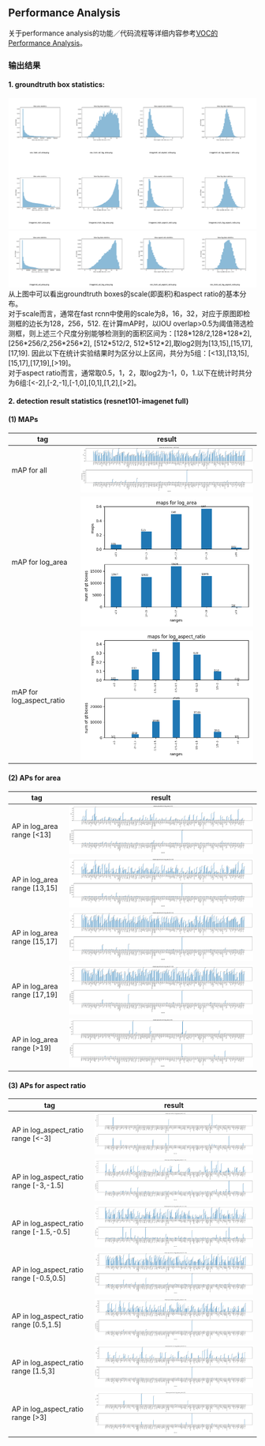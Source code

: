 ## Performance Analysis
关于performance analysis的功能／代码流程等详细内容参考[VOC的Performance Analysis](performance_analysis_voc.md)。

### 输出结果
#### 1. groundtruth box statistics:
![a.png](resources/gt_box_analysis.png)
![b.png](resources/gt_box_analysis2.png)
从上图中可以看出groundtruth boxes的scale(即面积)和aspect ratio的基本分布。  
对于scale而言，通常在fast rcnn中使用的scale为8，16，32，对应于原图即检测框的边长为128，256，512. 在计算mAP时，以IOU overlap>0.5为阈值筛选检测框，则上述三个尺度分别能够检测到的面积区间为：[128\*128/2,128\*128\*2], [256\*256/2,256\*256\*2], [512\*512/2, 512\*512\*2],取log2则为[13,15],[15,17],[17,19]. 因此以下在统计实验结果时为区分以上区间，共分为5组：[<13],[13,15],[15,17],[17,19],[>19]。   
对于aspect ratio而言，通常取0.5，1，2，取log2为-1，0，1.以下在统计时共分为6组:[<-2],[-2,-1],[-1,0],[0,1],[1,2],[>2]。

#### 2. detection result statistics (resnet101-imagenet full)
#### (1) MAPs
tag| result | 
------------- |---------|
mAP for all  | ![](resources/imagenet_result/ap_map=0.4873_all.png)|
mAP for log\_area  | ![](resources/imagenet_result/map_log_area.png)|
mAP for log\_aspect\_ratio | ![](resources/imagenet_result/map_log_aspect_ratio.png)| 

#### (2) APs for area
tag| result |
----|-----|
AP in log\_area range [<13] |![](resources/imagenet_result/ap_log_area_<13.png)| 
AP in log\_area range [13,15] |![](resources/imagenet_result/ap_log_area_13~15.png)| 
AP in log\_area range [15,17] |![](resources/imagenet_result/ap_log_area_15~17.png)|
AP in log\_area range [17,19] |![](resources/imagenet_result/ap_log_area_17~19.png)|
AP in log\_area range [>19] |![](resources/imagenet_result/ap_log_area_>19.png)| 

#### (3) APs for aspect ratio
tag| result | 
----|-----|
AP in log\_aspect_ratio range [<-3] |![](resources/imagenet_result/ap_log_aspect_ratio_<-3.png)|
AP in log\_aspect_ratio range [-3,-1.5] |![](resources/imagenet_result/ap_log_aspect_ratio_-3~-1.5.png)|
AP in log\_aspect_ratio range [-1.5,-0.5] |![](resources/imagenet_result/ap_log_aspect_ratio_-1.5~-0.5.png)|
AP in log\_aspect_ratio range [-0.5,0.5] |![](resources/imagenet_result/ap_log_aspect_ratio_-0.5~0.5.png)|
AP in log\_aspect_ratio range [0.5,1.5] |![](resources/imagenet_result/ap_log_aspect_ratio_0.5~1.5.png)|
AP in log\_aspect_ratio range [1.5,3] |![](resources/imagenet_result/ap_log_aspect_ratio_1.5~3.png)|
AP in log\_aspect_ratio range [>3] |![](resources/imagenet_result/ap_log_aspect_ratio_>3.png)|


